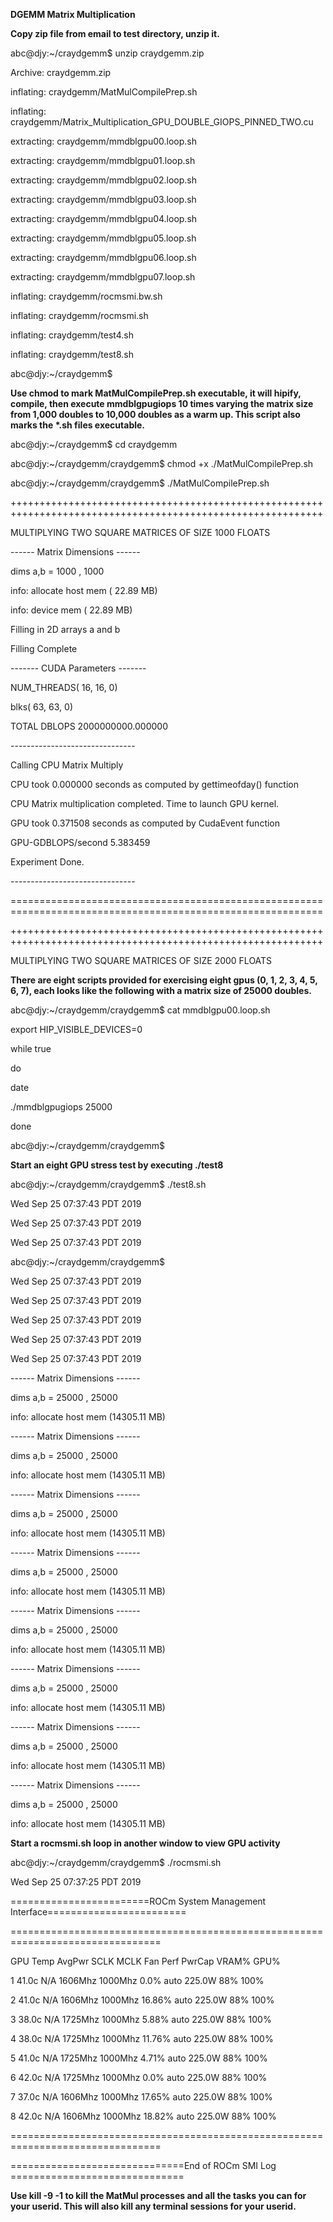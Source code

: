 **DGEMM Matrix Multiplication**

**Copy zip file from email to test directory, unzip it.**

abc\@djy:\~/craydgemm\$ unzip craydgemm.zip

Archive: craydgemm.zip

inflating: craydgemm/MatMulCompilePrep.sh

inflating: craydgemm/Matrix_Multiplication_GPU_DOUBLE_GIOPS_PINNED_TWO.cu

extracting: craydgemm/mmdblgpu00.loop.sh

extracting: craydgemm/mmdblgpu01.loop.sh

extracting: craydgemm/mmdblgpu02.loop.sh

extracting: craydgemm/mmdblgpu03.loop.sh

extracting: craydgemm/mmdblgpu04.loop.sh

extracting: craydgemm/mmdblgpu05.loop.sh

extracting: craydgemm/mmdblgpu06.loop.sh

extracting: craydgemm/mmdblgpu07.loop.sh

inflating: craydgemm/rocmsmi.bw.sh

inflating: craydgemm/rocmsmi.sh

inflating: craydgemm/test4.sh

inflating: craydgemm/test8.sh

abc\@djy:\~/craydgemm\$

**Use chmod to mark MatMulCompilePrep.sh executable, it will hipify, compile,
then execute mmdblgpugiops 10 times varying the matrix size from 1,000 doubles
to 10,000 doubles as a warm up. This script also marks the \*.sh files
executable.**

abc\@djy:\~/craydgemm\$ cd craydgemm

abc\@djy:\~/craydgemm/craydgemm\$ chmod +x ./MatMulCompilePrep.sh

abc\@djy:\~/craydgemm/craydgemm\$ ./MatMulCompilePrep.sh

\++++++++++++++++++++++++++++++++++++++++++++++++++++++++++++++++++++++++++++++++++++++++++++++++++++++++++++

MULTIPLYING TWO SQUARE MATRICES OF SIZE 1000 FLOATS

\------ Matrix Dimensions ------

dims a,b = 1000 , 1000

info: allocate host mem ( 22.89 MB)

info: device mem ( 22.89 MB)

Filling in 2D arrays a and b

Filling Complete

\------- CUDA Parameters -------

NUM_THREADS( 16, 16, 0)

blks( 63, 63, 0)

TOTAL DBLOPS 2000000000.000000

\-------------------------------

Calling CPU Matrix Multiply

CPU took 0.000000 seconds as computed by gettimeofday() function

CPU Matrix multiplication completed. Time to launch GPU kernel.

GPU took 0.371508 seconds as computed by CudaEvent function

GPU-GDBLOPS/second 5.383459

Experiment Done.

\-------------------------------

============================================================================================================

\++++++++++++++++++++++++++++++++++++++++++++++++++++++++++++++++++++++++++++++++++++++++++++++++++++++++++++

MULTIPLYING TWO SQUARE MATRICES OF SIZE 2000 FLOATS

**There are eight scripts provided for exercising eight gpus (0, 1, 2, 3, 4, 5,
6, 7), each looks like the following with a matrix size of 25000 doubles.**

abc\@djy:\~/craydgemm/craydgemm\$ cat mmdblgpu00.loop.sh

export HIP_VISIBLE_DEVICES=0

while true

do

date

./mmdblgpugiops 25000

done

abc\@djy:\~/craydgemm/craydgemm\$

**Start an eight GPU stress test by executing ./test8**

abc\@djy:\~/craydgemm/craydgemm\$ ./test8.sh

Wed Sep 25 07:37:43 PDT 2019

Wed Sep 25 07:37:43 PDT 2019

Wed Sep 25 07:37:43 PDT 2019

abc\@djy:\~/craydgemm/craydgemm\$

Wed Sep 25 07:37:43 PDT 2019

Wed Sep 25 07:37:43 PDT 2019

Wed Sep 25 07:37:43 PDT 2019

Wed Sep 25 07:37:43 PDT 2019

Wed Sep 25 07:37:43 PDT 2019

\------ Matrix Dimensions ------

dims a,b = 25000 , 25000

info: allocate host mem (14305.11 MB)

\------ Matrix Dimensions ------

dims a,b = 25000 , 25000

info: allocate host mem (14305.11 MB)

\------ Matrix Dimensions ------

dims a,b = 25000 , 25000

info: allocate host mem (14305.11 MB)

\------ Matrix Dimensions ------

dims a,b = 25000 , 25000

info: allocate host mem (14305.11 MB)

\------ Matrix Dimensions ------

dims a,b = 25000 , 25000

info: allocate host mem (14305.11 MB)

\------ Matrix Dimensions ------

dims a,b = 25000 , 25000

info: allocate host mem (14305.11 MB)

\------ Matrix Dimensions ------

dims a,b = 25000 , 25000

info: allocate host mem (14305.11 MB)

\------ Matrix Dimensions ------

dims a,b = 25000 , 25000

info: allocate host mem (14305.11 MB)

**Start a rocmsmi.sh loop in another window to view GPU activity**

abc\@djy:\~/craydgemm/craydgemm\$ ./rocmsmi.sh

Wed Sep 25 07:37:25 PDT 2019

========================ROCm System Management Interface========================

================================================================================

GPU Temp AvgPwr SCLK MCLK Fan Perf PwrCap VRAM% GPU%

1 41.0c N/A 1606Mhz 1000Mhz 0.0% auto 225.0W 88% 100%

2 41.0c N/A 1606Mhz 1000Mhz 16.86% auto 225.0W 88% 100%

3 38.0c N/A 1725Mhz 1000Mhz 5.88% auto 225.0W 88% 100%

4 38.0c N/A 1725Mhz 1000Mhz 11.76% auto 225.0W 88% 100%

5 41.0c N/A 1725Mhz 1000Mhz 4.71% auto 225.0W 88% 100%

6 42.0c N/A 1725Mhz 1000Mhz 0.0% auto 225.0W 88% 100%

7 37.0c N/A 1606Mhz 1000Mhz 17.65% auto 225.0W 88% 100%

8 42.0c N/A 1606Mhz 1000Mhz 18.82% auto 225.0W 88% 100%

================================================================================

==============================End of ROCm SMI Log ==============================

**Use kill -9 -1 to kill the MatMul processes and all the tasks you can for your
userid. This will also kill any terminal sessions for your userid.**
